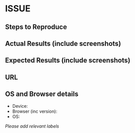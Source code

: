 <!--

Hi, thanks for raising an issue with The Guardian's website.

Please note that it may not be possible for us to comment on every issue publicly,
but we will always do our utmost to resolve your problem
and update you on our progress.

We also request that you email userhelp @theguardian.com with a link to your post,
they will be most able to respond to your concerns.

Finally, any issues which just relate to editorial or commerical decisions will
be closed without comment.
-->
# ISSUE

## Steps to Reproduce

## Actual Results (include screenshots)

## Expected Results (include screenshots)

## URL

## OS and Browser details

- Device:
- Browser (inc version):
- OS:

*Please add relevant labels*
